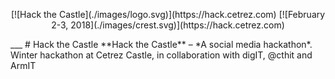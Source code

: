 <p align="center">
[![Hack the Castle](./images/logo.svg)](https://hack.cetrez.com)  
[![February 2-3, 2018](./images/crest.svg)](https://hack.cetrez.com)
<p>
___
# Hack the Castle
**Hack the Castle** – *A social media hackathon*.  
Winter hackathon at Cetrez Castle, in collaboration with digIT, @cthit and ArmIT
